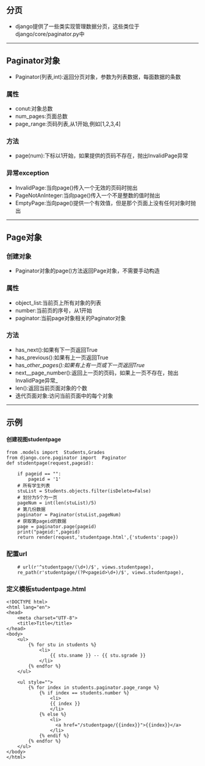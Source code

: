 ## 分页

* django提供了一些类实现管理数据分页，这些类位于django/core/paginator.py中

---

## Paginator对象

* Paginator\(列表,int\):返回分页对象，参数为列表数据，每面数据的条数

### 属性

* conut:对象总数
* num\_pages:页面总数
* page\_range:页码列表,从1开始,例如\[1,2,3,4\]

### 方法

* page\(num\):下标以1开始，如果提供的页码不存在，抛出InvalidPage异常

### 异常exception

* InvalidPage:当向page\(\)传入一个无效的页码时抛出
* PageNotAnInteger:当向page\(\)传入一个不是整数的值时抛出
* EmptyPage:当向page\(\)提供一个有效值，但是那个页面上没有任何对象时抛出

---

## Page对象

### 创建对象

* Paginator对象的page\(\)方法返回Page对象，不需要手动构造

### 属性

* object\_list:当前页上所有对象的列表
* number:当前页的序号，从1开始
* paginator:当前page对象相关的Paginator对象

### 方法

* has\_next\(\):如果有下一页返回True
* has\_previous\(\):如果有上一页返回True
* has\__other\_pages\(\):如果有上有一页或下一页返回True_
* next_\_page\_number\(\):返回上一页的页码，如果上一页不存在，抛出InvalidPage异常_
* len\(\):返回当前页面对象的个数
* 迭代页面对象:访问当前页面中的每个对象

---

## 示例

#### 创建视图studentpage

```
from .models import  Students,Grades
from django.core.paginator import  Paginator
def studentpage(request,pageid):

    if pageid == "":
        pageid = '1'
    # 所有学生列表
    stuList = Students.objects.filter(isDelete=False)
    # 划分为5个为一页
    pageNum = int(len(stuList)/5)
    # 第几份数据
    paginator = Paginator(stuList,pageNum)
    # 获取第pageid的数据
    page = paginator.page(pageid)
    print("pageid:",pageid)
    return render(request,'studentpage.html',{'students':page})
```

### 配置url

```
    # url(r'^studentpage/(\d+)/$', views.studentpage),
    re_path(r'studentpage/(?P<pageid>\d+)/$', views.studentpage),
```

### 定义模板studentpage.html

```
<!DOCTYPE html>
<html lang="en">
<head>
    <meta charset="UTF-8">
    <title>Title</title>
</head>
<body>
    <ul>
        {% for stu in students %}
            <li>
                {{ stu.sname }} -- {{ stu.sgrade }}
            </li>
        {% endfor %}
    </ul>

    <ul style="">
        {% for index in students.paginator.page_range %}
            {% if index == students.number %}
                <li>
                {{ index }}
                </li>
            {% else %}
                <li>
                  <a href="/studentpage/{{index}}">{{index}}</a>
                </li>
            {% endif %}
        {% endfor %}
    </ul>
</body>
</html>
```





